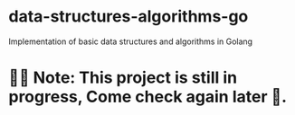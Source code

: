 # data-structures-algorithms-go
Implementation of basic data structures and algorithms in Golang


# 👷‍♂️ Note: This project is still in progress, Come check again later 👋.
